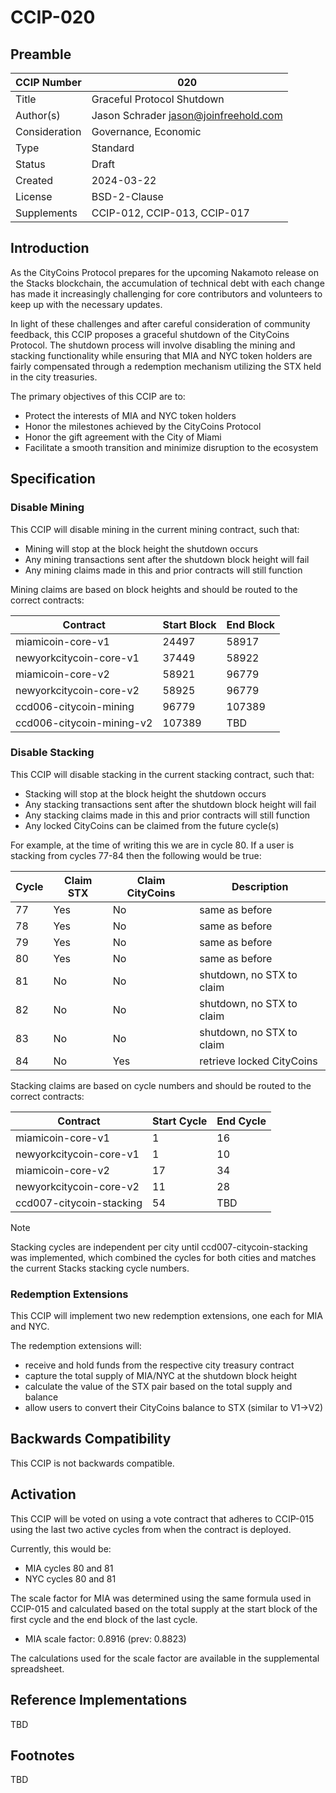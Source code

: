 # CCIP-020

## Preamble

| CCIP Number   | 020                                   |
| ------------- | ------------------------------------- |
| Title         | Graceful Protocol Shutdown            |
| Author(s)     | Jason Schrader jason@joinfreehold.com |
| Consideration | Governance, Economic                  |
| Type          | Standard                              |
| Status        | Draft                                 |
| Created       | 2024-03-22                            |
| License       | BSD-2-Clause                          |
| Supplements   | CCIP-012, CCIP-013, CCIP-017          |

## Introduction

As the CityCoins Protocol prepares for the upcoming Nakamoto release on the Stacks blockchain, the accumulation of technical debt with each change has made it increasingly challenging for core contributors and volunteers to keep up with the necessary updates.

In light of these challenges and after careful consideration of community feedback, this CCIP proposes a graceful shutdown of the CityCoins Protocol. The shutdown process will involve disabling the mining and stacking functionality while ensuring that MIA and NYC token holders are fairly compensated through a redemption mechanism utilizing the STX held in the city treasuries.

The primary objectives of this CCIP are to:

- Protect the interests of MIA and NYC token holders
- Honor the milestones achieved by the CityCoins Protocol
- Honor the gift agreement with the City of Miami
- Facilitate a smooth transition and minimize disruption to the ecosystem

## Specification

### Disable Mining

This CCIP will disable mining in the current mining contract, such that:

- Mining will stop at the block height the shutdown occurs
- Any mining transactions sent after the shutdown block height will fail
- Any mining claims made in this and prior contracts will still function

Mining claims are based on block heights and should be routed to the correct contracts:

| Contract                  | Start Block | End Block |
| ------------------------- | ----------- | --------- |
| miamicoin-core-v1         | 24497       | 58917     |
| newyorkcitycoin-core-v1   | 37449       | 58922     |
| miamicoin-core-v2         | 58921       | 96779     |
| newyorkcitycoin-core-v2   | 58925       | 96779     |
| ccd006-citycoin-mining    | 96779       | 107389    |
| ccd006-citycoin-mining-v2 | 107389      | TBD       |

### Disable Stacking

This CCIP will disable stacking in the current stacking contract, such that:

- Stacking will stop at the block height the shutdown occurs
- Any stacking transactions sent after the shutdown block height will fail
- Any stacking claims made in this and prior contracts will still function
- Any locked CityCoins can be claimed from the future cycle(s)

For example, at the time of writing this we are in cycle 80. If a user is stacking from cycles 77-84 then the following would be true:

| Cycle | Claim STX | Claim CityCoins | Description               |
| ----- | --------- | --------------- | ------------------------- |
| 77    | Yes       | No              | same as before            |
| 78    | Yes       | No              | same as before            |
| 79    | Yes       | No              | same as before            |
| 80    | Yes       | No              | same as before            |
| 81    | No        | No              | shutdown, no STX to claim |
| 82    | No        | No              | shutdown, no STX to claim |
| 83    | No        | No              | shutdown, no STX to claim |
| 84    | No        | Yes             | retrieve locked CityCoins |

Stacking claims are based on cycle numbers and should be routed to the correct contracts:

| Contract                 | Start Cycle | End Cycle |
| ------------------------ | ----------- | --------- |
| miamicoin-core-v1        | 1           | 16        |
| newyorkcitycoin-core-v1  | 1           | 10        |
| miamicoin-core-v2        | 17          | 34        |
| newyorkcitycoin-core-v2  | 11          | 28        |
| ccd007-citycoin-stacking | 54          | TBD       |

> [!NOTE]
> Stacking cycles are independent per city until ccd007-citycoin-stacking was implemented, which combined the cycles for both cities and matches the current Stacks stacking cycle numbers.

### Redemption Extensions

This CCIP will implement two new redemption extensions, one each for MIA and NYC.

The redemption extensions will:

- receive and hold funds from the respective city treasury contract
- capture the total supply of MIA/NYC at the shutdown block height
- calculate the value of the STX pair based on the total supply and balance
- allow users to convert their CityCoins balance to STX (similar to V1->V2)

## Backwards Compatibility

This CCIP is not backwards compatible.

## Activation

This CCIP will be voted on using a vote contract that adheres to CCIP-015 using the last two active cycles from when the contract is deployed.

Currently, this would be:

- MIA cycles 80 and 81
- NYC cycles 80 and 81

The scale factor for MIA was determined using the same formula used in CCIP-015 and calculated based on the total supply at the start block of the first cycle and the end block of the last cycle.

- MIA scale factor: 0.8916 (prev: 0.8823)

The calculations used for the scale factor are available in the supplemental spreadsheet.

## Reference Implementations

TBD

## Footnotes

TBD
